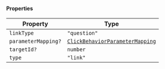 #### Properties

| Property                                          | Type                                                                |
| ------------------------------------------------- | ------------------------------------------------------------------- |
| <a id="linktype"></a> `linkType`                  | `"question"`                                                        |
| <a id="parametermapping"></a> `parameterMapping?` | [`ClickBehaviorParameterMapping`](ClickBehaviorParameterMapping.md) |
| <a id="targetid"></a> `targetId?`                 | `number`                                                            |
| <a id="type"></a> `type`                          | `"link"`                                                            |
